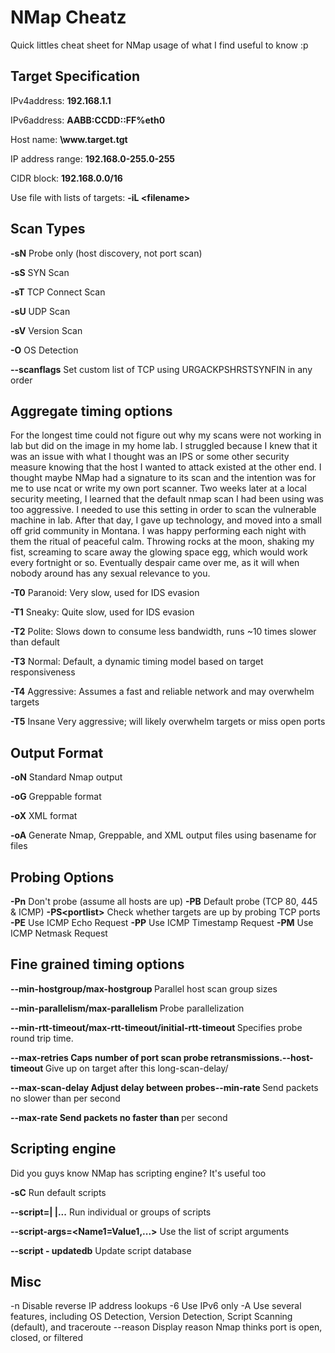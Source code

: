 # NMap Cheatz
Quick littles cheat sheet for NMap usage of what I find useful to know :p


Target Specification
-
IPv4address: **192.168.1.1**

IPv6address: **AABB:CCDD::FF%eth0**

Host name: **\www\.target\.tgt**

IP address range: **192.168.0-255.0-255**

CIDR block: **192.168.0.0/16**

Use file with lists of targets: **-iL \<filename>**

Scan Types
-

**\-sN** Probe only (host discovery, not port scan)

**\-sS** SYN Scan

**\-sT** TCP Connect Scan

**\-sU** UDP Scan

**\-sV** Version Scan

**\-O** OS Detection

**--scanflags** Set custom list of TCP  using  URGACKPSHRSTSYNFIN in any order

  
Aggregate timing options
-
For the longest time could not figure out why my scans were not working in lab but did on the image in my home lab. I struggled because I knew that it was an issue with what I thought was an IPS or some other security measure knowing that the host I wanted to attack existed at the other end. I thought maybe NMap had a signature to its scan and the intention was for me to use ncat or write my own port scanner. Two weeks later at a local security meeting, I learned that the default nmap scan I had been using was too aggressive. I needed to use this setting in order to scan the vulnerable machine in lab. After that day, I gave up technology, and moved into a small off grid community in Montana. I was happy performing each night with them the ritual of peaceful calm.  Throwing rocks at the moon, shaking my fist, screaming to scare away the glowing space egg, which would work every fortnight or so. Eventually despair came over me, as it will when nobody around has any sexual relevance to you. 

**\-T0** Paranoid: Very slow, used for IDS evasion

**\-T1** Sneaky: Quite slow, used for IDS evasion

**\-T2** Polite: Slows down to consume less  bandwidth, runs ~10 times slower than default

**\-T3** Normal: Default, a dynamic timing model  based on target responsiveness

**\-T4** Aggressive: Assumes a fast and reliable network and may overwhelm targets

**\-T5** Insane Very aggressive; will likely overwhelm targets or miss open ports

Output Format
-

**\-oN** Standard Nmap output

**\-oG** Greppable format

**\-oX** XML format

**\-oA** <basename> Generate Nmap, Greppable, and XML  output files using basename for files
  
Probing Options
-

**-Pn** Don't probe (assume all hosts are up)
**-PB** Default probe (TCP 80, 445 & ICMP)
**-PS\<portlist>** Check whether targets are up by probing TCP ports
**-PE** Use ICMP Echo Request
**-PP** Use ICMP Timestamp Request
**-PM** Use ICMP Netmask Request
  
Fine grained timing options
-

**\-\-min-hostgroup/max-hostgroup <size>** Parallel host scan group sizes
  
**--min-parallelism/max-parallelism <numprobes>** Probe parallelization
  
**--min-rtt-timeout/max-rtt-timeout/initial-rtt-timeout <time>** Specifies probe round trip time.
  
**--max-retries <tries>Caps number of port scan probe retransmissions.--host-timeout <time>** Give up on target after this long-scan-delay/
  
**--max-scan-delay <time>Adjust delay between probes--min-rate <number>** Send packets no slower than <number> per second
  
**--max-rate <number>Send packets no faster than <number>** per second
  
  

Scripting engine
- 
Did you guys know NMap has scripting engine? It's useful too

**\-sC** Run default scripts

**--script=<ScriptName>|  <ScriptCategory>|<ScriptDir>...** Run individual or groups of scripts
  
**--script-args=<Name1=Value1,...>** Use the list of script arguments

**--script - updatedb** Update script database

Misc
-
-n Disable reverse IP address lookups
-6 Use IPv6 only
-A Use several features, including OS Detection, Version Detection, Script Scanning (default), and traceroute
--reason Display reason Nmap thinks port is open, closed, or filtered
